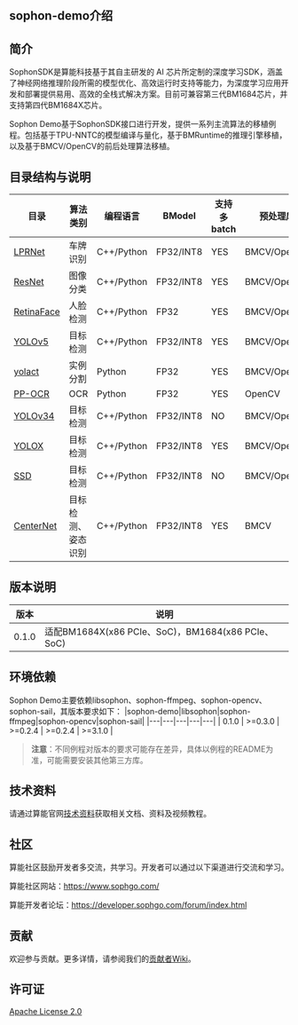## sophon-demo介绍

## 简介
SophonSDK是算能科技基于其自主研发的 AI 芯片所定制的深度学习SDK，涵盖了神经网络推理阶段所需的模型优化、高效运行时支持等能力，为深度学习应用开发和部署提供易用、高效的全栈式解决方案。目前可兼容第三代BM1684芯片，并支持第四代BM1684X芯片。

Sophon Demo基于SophonSDK接口进行开发，提供一系列主流算法的移植例程。包括基于TPU-NNTC的模型编译与量化，基于BMRuntime的推理引擎移植，以及基于BMCV/OpenCV的前后处理算法移植。

## 目录结构与说明
| 目录 | 算法类别 | 编程语言 | BModel | 支持多batch | 预处理库 |
|---|---|---|---|---|---|
| [LPRNet](./simple/LPRNet/README.md) | 车牌识别 | C++/Python | FP32/INT8 | YES | BMCV/OpenCV |
| [ResNet](./simple/ResNet/README.md) | 图像分类 | C++/Python | FP32/INT8 | YES | BMCV/OpenCV |
| [RetinaFace](./simple/RetinaFace/README.md) | 人脸检测 | C++/Python | FP32 | YES | BMCV/OpenCV |
| [YOLOv5](./simple/YOLOv5/README.md) | 目标检测 | C++/Python | FP32/INT8 | YES | BMCV/OpenCV |
| [yolact](./simple/yolact/README.md) | 实例分割 | Python | FP32 | YES | BMCV/OpenCV |
| [PP-OCR](./simple/PP-OCR/README.md) | OCR | Python | FP32 | YES | OpenCV |
| [YOLOv34](./simple/YOLOv34/README.md) | 目标检测 | C++/Python | FP32/INT8 | NO | BMCV/OpenCV |
| [YOLOX](./simple/YOLOX/README.md) | 目标检测 | C++/Python | FP32/INT8 | YES | BMCV/OpenCV |
| [SSD](./simple/SSD/README.md) | 目标检测 | C++/Python | FP32/INT8 | NO | BMCV/OpenCV |
| [CenterNet](./simple/CenterNet/README.md) | 目标检测、姿态识别 | C++/Python | FP32/INT8 | YES | BMCV |

## 版本说明
| 版本 | 说明 | 
|---|---|
| 0.1.0	 | 适配BM1684X(x86 PCIe、SoC)，BM1684(x86 PCIe、SoC) |

## 环境依赖
Sophon Demo主要依赖libsophon、sophon-ffmpeg、sophon-opencv、sophon-sail，其版本要求如下：
|sophon-demo|libsophon|sophon-ffmpeg|sophon-opencv|sophon-sail|
|---|---|---|---|---|
| 0.1.0 | >=0.3.0 | >=0.2.4 | >=0.2.4 | >=3.1.0 |
> **注意**：不同例程对版本的要求可能存在差异，具体以例程的README为准，可能需要安装其他第三方库。

## 技术资料

请通过算能官网[技术资料](https://developer.sophgo.com/site/index.html)获取相关文档、资料及视频教程。

## 社区

算能社区鼓励开发者多交流，共学习。开发者可以通过以下渠道进行交流和学习。

算能社区网站：https://www.sophgo.com/

算能开发者论坛：https://developer.sophgo.com/forum/index.html


## 贡献

欢迎参与贡献。更多详情，请参阅我们的[贡献者Wiki](./CONTRIBUTING_CN.md)。

## 许可证
[Apache License 2.0](./LICENSE)